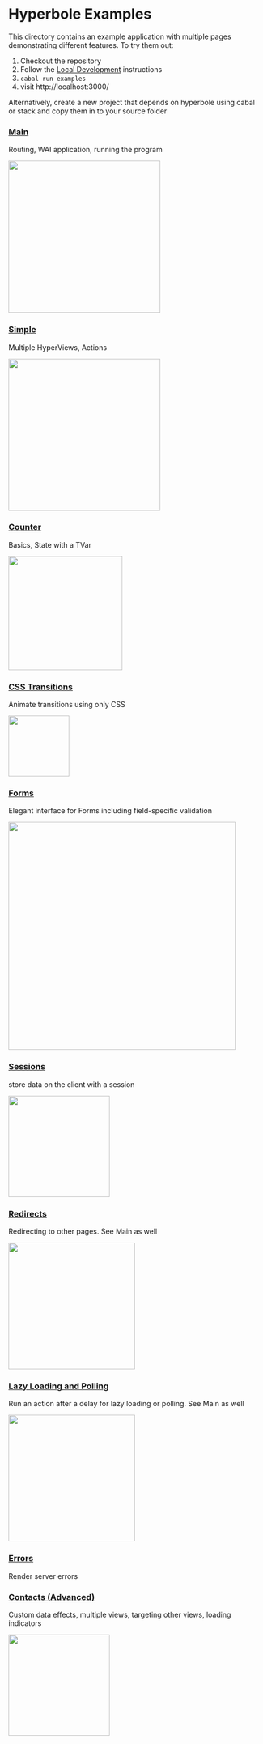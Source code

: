 Hyperbole Examples
===================

This directory contains an example application with multiple pages demonstrating different features. To try them out:

1. Checkout the repository
2. Follow the [Local Development](https://github.com/seanhess/hyperbole#local-development) instructions
3. `cabal run examples`
4. visit http://localhost:3000/

Alternatively, create a new project that depends on hyperbole using cabal or stack and copy them in to your source folder

### [Main](./Main.hs)
Routing, WAI application, running the program

<img src="./doc/main.png" width="300"/>

### [Simple](./Example/Simple.hs)
Multiple HyperViews, Actions


<img src="./doc/simple.gif" width="300"/>

### [Counter](./Example/Counter.hs)
Basics, State with a TVar

<img src="./doc/counter.gif" height="225"/>


### [CSS Transitions](./Example/Transitions.hs)
Animate transitions using only CSS

<img src="./doc/transitions.gif" height="120"/>


### [Forms](./Example/Forms.hs)
Elegant interface for Forms including field-specific validation 

<img src="./doc/forms.gif" height="450"/>


### [Sessions](./Example/Forms.hs)
store data on the client with a session

<img src="./doc/sessions.gif" height="200"/>


### [Redirects](./Example/Redirects.hs)
Redirecting to other pages. See Main as well

<img src="./doc/redirects.gif" height="250"/>


### [Lazy Loading and Polling](./Example/LazyLoading.hs)
Run an action after a delay for lazy loading or polling. See Main as well

<img src="./doc/lazy.gif" height="250"/>


### [Errors](./Example/Errors.hs)
Render server errors




### [Contacts (Advanced)](./Example/Contacts.hs)
Custom data effects, multiple views, targeting other views, loading indicators

<img src="./doc/contacts.gif" height="200"/>
